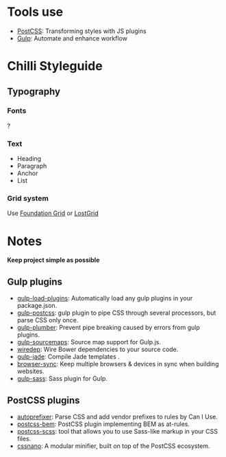 # Tools use

* [PostCSS](https://github.com/postcss/postcss): Transforming styles with JS plugins
* [Gulp](gulpjs.com): Automate and enhance workflow

# Chilli Styleguide

## Typography

### Fonts

?

### Text

* Heading
* Paragraph
* Anchor
* List

### Grid system

Use [Foundation Grid](http://foundation.zurb.com/) or [LostGrid](https://github.com/peterramsing/lost)

# Notes

__Keep project simple as possible__

## Gulp plugins

* [gulp-load-plugins](https://www.npmjs.com/package/gulp-load-plugins): Automatically load any gulp plugins in your package.json.
* [gulp-postcss](https://www.npmjs.com/package/gulp-postcss/): gulp plugin to pipe CSS through several processors, but parse CSS only once.
* [gulp-plumber](https://www.npmjs.com/package/gulp-plumber): Prevent pipe breaking caused by errors from gulp plugins.
* [gulp-sourcemaps](https://www.npmjs.com/package/gulp-sourcemaps): Source map support for Gulp.js.
* [wiredep](https://www.npmjs.com/package/wiredep): Wire Bower dependencies to your source code.
* [gulp-jade](https://www.npmjs.com/package/gulp-jade): Compile Jade templates
.
* [browser-sync](https://github.com/Browsersync/browser-sync): Keep multiple browsers & devices in sync when building websites.
* [gulp-sass](https://www.npmjs.com/package/gulp-sass): Sass plugin for Gulp.

## PostCSS plugins

* [autoprefixer](https://github.com/postcss/autoprefixer): Parse CSS and add vendor prefixes to rules by Can I Use.
* [postcss-bem](https://github.com/ileri/postcss-bem): PostCSS plugin implementing BEM as at-rules.
* [postcss-scss](https://github.com/jonathantneal/precss): tool that allows you to use Sass-like markup in your CSS files.
* [cssnano](https://github.com/ben-eb/cssnano): A modular minifier, built on top of the PostCSS ecosystem.